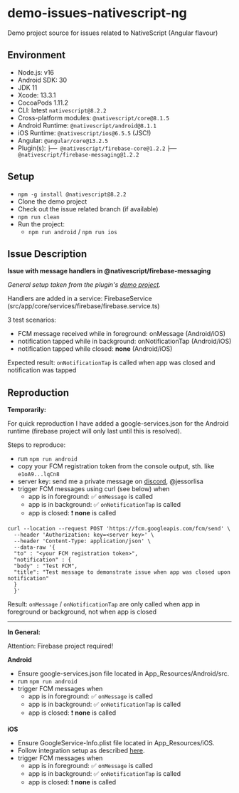 # demo-issues-nativescript-ng

Demo project source for issues related to NativeScript (Angular flavour)

## Environment

- Node.js: v16
- Android SDK: 30
- JDK 11
- Xcode: 13.3.1
- CocoaPods 1.11.2
- CLI: latest `nativescript@8.2.2`
- Cross-platform modules: `@nativescript/core@8.1.5`
- Android Runtime: `@nativescript/android@8.1.1`
- iOS Runtime: `@nativescript/ios@6.5.5` (JSC!)
- Angular: `@angular/core@13.2.5`
- Plugin(s):
  `├── @nativescript/firebase-core@1.2.2`
  `├── @nativescript/firebase-messaging@1.2.2`

## Setup

- `npm -g install @nativescript@8.2.2`
- Clone the demo project
- Check out the issue related branch (if available)
- `npm run clean`
- Run the project:
    - `npm run android` / `npm run ios`


## Issue Description

**Issue with message handlers in @nativescript/firebase-messaging**

_General setup taken from the plugin's [demo project](https://github.com/NativeScript/firebase/tree/main/apps/demo-angular)._

Handlers are added in a service: FirebaseService (src/app/core/services/firebase/firebase.service.ts)

3 test scenarios:
- FCM message received while in foreground: onMessage (Android/iOS)
- notification tapped while in background: onNotificationTap (Android/iOS)
- notification tapped while closed: **none** (Android/iOS)


Expected result: `onNotificationTap` is called when app was closed and notification was tapped

## Reproduction

**Temporarily:**

For quick reproduction I have added a google-services.json for the Android runtime (firebase project will only last until this is resolved).

Steps to reproduce:
- run `npm run android`
- copy your FCM registration token from the console output, sth. like `e1oA9...lqCn8`
- server key: send me a private message on [discord](https://nativescript.org/discord), @jessorlisa
- trigger FCM messages using curl (see below) when
    - app is in foreground: :white_check_mark: `onMessage` is called
    - app is in background: :white_check_mark: `onNotificationTap` is called
    - app is closed: :exclamation: **none** is called
```
curl --location --request POST 'https://fcm.googleapis.com/fcm/send' \
  --header 'Authorization: key=<server key>' \
  --header 'Content-Type: application/json' \
  --data-raw '{
  "to" : "<your FCM registration token>",
  "notification" : {
  "body" : "Test FCM",
  "title": "Test message to demonstrate issue when app was closed upon notification"
  }
  }'
```

Result: `onMessage` / `onNotificationTap` are only called when app in foreground or background, not when app is closed


-------
**In General:**

Attention: Firebase project required!

**Android**
- Ensure google-services.json file located in App_Resources/Android/src.
- run `npm run android`
- trigger FCM messages when
    - app is in foreground: :white_check_mark: `onMessage` is called
    - app is in background: :white_check_mark: `onNotificationTap` is called
    - app is closed: :exclamation: **none** is called

**iOS**
- Ensure GoogleService-Info.plist file located in App_Resources/iOS.
- Follow integration setup as described [here](https://github.com/NativeScript/firebase/tree/main/packages/firebase-messaging#apple-integration).
- trigger FCM messages when
    - app is in foreground: :white_check_mark: `onMessage` is called
    - app is in background: :white_check_mark: `onNotificationTap` is called
    - app is closed: :exclamation: **none** is called

